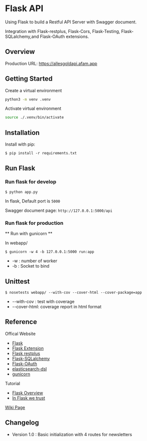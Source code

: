 # Flask API

Using Flask to build a Restful API Server with Swagger document.

Integration with Flask-restplus, Flask-Cors, Flask-Testing, Flask-SQLalchemy,and Flask-OAuth extensions.

## Overview

Production URL: https://allesgoldapi.afam.app

## Getting Started

Create a virtual environment

```sh
python3 -m venv .venv
```

Activate virtual environment

```sh
source ./.venv/bin/activate
```

## Installation

Install with pip:

```
$ pip install -r requirements.txt
```

## Run Flask

### Run flask for develop

```
$ python app.py
```

In flask, Default port is `5000`

Swagger document page: `http://127.0.0.1:5000/api`

### Run flask for production

** Run with gunicorn **

In webapp/

```
$ gunicorn -w 4 -b 127.0.0.1:5000 run:app

```

- -w : number of worker
- -b : Socket to bind

## Unittest

```
$ nosetests webapp/ --with-cov --cover-html --cover-package=app
```

- --with-cov : test with coverage
- --cover-html: coverage report in html format

## Reference

Offical Website

- [Flask](http://flask.pocoo.org/)
- [Flask Extension](http://flask.pocoo.org/extensions/)
- [Flask restplus](http://flask-restplus.readthedocs.io/en/stable/)
- [Flask-SQLalchemy](http://flask-sqlalchemy.pocoo.org/2.1/)
- [Flask-OAuth](https://pythonhosted.org/Flask-OAuth/)
- [elasticsearch-dsl](http://elasticsearch-dsl.readthedocs.io/en/latest/index.html)
- [gunicorn](http://gunicorn.org/)

Tutorial

- [Flask Overview](https://www.slideshare.net/maxcnunes1/flask-python-16299282)
- [In Flask we trust](http://igordavydenko.com/talks/ua-pycon-2012.pdf)

[Wiki Page](https://github.com/tsungtwu/flask-example/wiki)

## Changelog

- Version 1.0 : Basic initialization with 4 routes for newsletters
